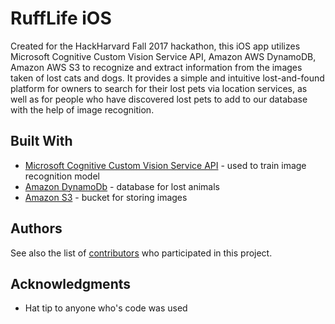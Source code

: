 # RuffLife iOS

Created for the HackHarvard Fall 2017 hackathon, this iOS app utilizes Microsoft Cognitive Custom Vision Service API, Amazon AWS DynamoDB, Amazon AWS S3 to recognize and extract information from the images taken of lost cats and dogs. It provides a simple and intuitive lost-and-found platform for owners to search for their lost pets via location services, as well as for people who have discovered lost pets to add to our database with the help of image recognition.

## Built With

* [Microsoft Cognitive Custom Vision Service API](https://azure.microsoft.com/en-us/services/cognitive-services/custom-vision-service/) - used to train image recognition model 
* [Amazon DynamoDb](https://aws.amazon.com/dynamodb/) - database for lost animals
* [Amazon S3](https://aws.amazon.com/s3/) - bucket for storing images

## Authors

See also the list of [contributors](https://github.com/agoodkind/RuffLife/graphs/contributors) who participated in this project.

## Acknowledgments

* Hat tip to anyone who's code was used

